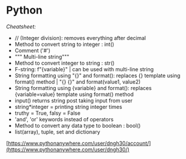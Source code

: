 # **Python**
*Cheatsheet:*
- // (Integer division): removes everything after decimal
- Method to convert string to integer : int()
- Comment ('#')
- """ Multi-line string"""
- Method to convert integer to string : str()
- F-string: f"{variable}" | can be used with multi-line string
- String formatting using "{}" and format(): replaces {} template using format() method | "{} {}" and format(value1, value2)
- String formatting using {variable} and format(): replaces {variable=value} template using format() method
- input() returns string post taking input from user
- string*integer = printing string integer times
- truthy = True, falsy = False
- 'and', 'or' keywords instead of operators
- Method to convert any data type to boolean : bool()
- list(array), tuple, set and dictionary

[https://www.pythonanywhere.com/user/dngh30/account/](https://www.pythonanywhere.com/user/dngh30/)
